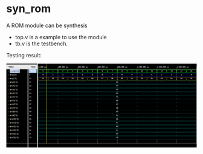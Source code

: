 # syn_rom
A ROM module can be synthesis

- top.v is a example to use the module
- tb.v is the testbench.

Testing result:

![](https://raw.githubusercontent.com/makerinchina-iot/picgo_cdn/bbspic/%E5%8F%AF%E7%BB%BC%E5%90%88ROM%E7%9A%84%E5%AE%9E%E7%8E%B0%E4%BB%BF%E7%9C%9F%E6%B3%A2%E5%BD%A2.png)
